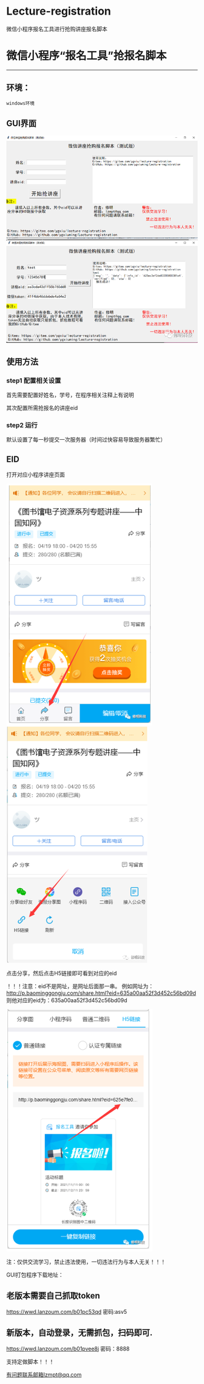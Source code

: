 # Lecture-registration

微信小程序报名工具进行抢购讲座报名脚本





# 微信小程序“报名工具”抢报名脚本

---



## 环境：

~~~
windows环境
~~~

## GUI界面
<img src="README.assets/GUI.png"/>

<img src="README.assets/9.png"/>

## 使用方法

### step1 配置相关设置

首先需要配置好姓名，学号，在程序相关注释上有说明

其次配置所需抢报名的讲座eid

### step2 运行

默认设置了每一秒提交一次服务器（时间过快容易导致服务器繁忙）

## EID

打开对应小程序讲座页面

<img src="README.assets/10.png"/>

<img src="README.assets/11.png"/>

点击分享，然后点击H5链接即可看到对应的eid

！！！注意：eid不是网址，是网址后面那一串。
例如网址为：http://p.baominggongju.com/share.html?eid=635a00aa52f3d452c56bd09d
则他对应的eid为：635a00aa52f3d452c56bd09d

<img src="README.assets/12.png"/>

注：仅供交流学习，禁止违法使用，一切违法行为与本人无关！！！

GUI打包程序下载地址：
## 老版本需要自己抓取token
https://wwd.lanzoum.com/b01pc53qd
密码:asv5

## 新版本，自动登录，无需抓包，扫码即可.
https://wwd.lanzoum.com/b01pvee8j
密码：8888

支持定做脚本！！！

有问题联系邮箱lzmpt@qq.com

